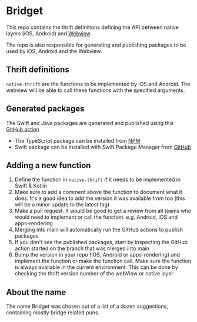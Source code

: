# Bridget
This repo contains the thrift definitions defining the API between native layers (iOS, Android) and [Webview](https://github.com/guardian/apps-rendering).

The repo is also responsible for generating and publishing packages to be used by iOS, Android and the Webview.

## Thrift definitions
`native.thrift` are the functions to be implemented by iOS and Android. The webview will be able to call these functions with the specified arguments.

## Generated packages
The Swift and Java packages are generated and published using this [GitHub action](https://github.com/guardian/mobile-apps-thrift/blob/main/.github/actions/generate-native-package/action.yml)

- The TypeScript package can be installed from [NPM](https://www.npmjs.com/package/mobile-apps-thrift-typescript)
- Swift package can be installed with Swift Package Manager from [GitHub](https://github.com/guardian/mobile-apps-thrift-swift)


## Adding a new function
1. Define the function in `native.thrift` if it needs to be implemented in Swift & Kotlin
2. Make sure to add a comment above the function to document what it does. It's a good idea to add the version it was available from too (this will be a minor update to the latest tag)
3. Make a pull request. It would be good to get a review from all teams who would need to implement or call the function. e.g. Android, iOS and apps-rendering
4. Merging into main will automatically run the GitHub actions to publish packages
5. If you don't see the published packages, start by inspecting the GitHub action started on the branch that was merged into main
6. Bump the version in your repo (iOS, Android or apps-rendering) and implement the function or make the function call. Make sure the function is always available in the current environment. This can be done by checking the thrift version number of the webView or native layer

## About the name
The name Bridget was chosen out of a list of a dozen suggestions, containing mostly bridge related puns.
